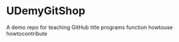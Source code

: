 # UDemyGitShop
A demo repo for teaching GitHub
 title
 programs
 function
 howtouse
 howtocontribute
